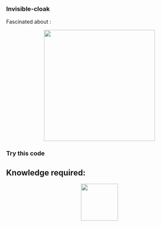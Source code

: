 ### Invisible-cloak

Fascinated about :
<p align="center">
    <img src="https://media.tenor.com/images/faa9e42b41ccc3f00636d7eccf83ba21/tenor.gif" width="300px">
</p>
 
### Try this code
## Knowledge required:

<p align="center">
   <img src="https://pyimagesearch.com/wp-content/uploads/2017/08/faster_for_loop_header.png" width="100px">
</p>